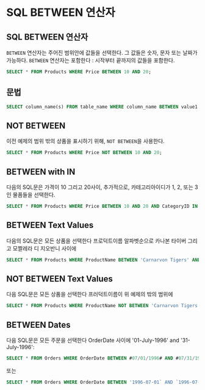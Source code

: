 # SQL BETWEEN 연산자
## SQL BETWEEN 연산자
`BETWEEN` 연산자는 주어진 범위안에 값들을 선택한다. 그 값들은 숫자, 문자 또는 날짜가 가능하다.
`BETWEEN` 연산자는 포함한다 : 시작부터 끝까지의 값들을 포함한다.
```sql
SELECT * FROM Products WHERE Price BETWEEN 10 AND 20;
```
## 문법
```sql
SELECT column_name(s) FROM table_name WHERE column_name BETWEEN value1 AND value2;
```
## NOT BETWEEN
이전 예제의 범위 밖의 상품을 표시하기 위해, `NOT BETWEEN`을 사용한다.
```sql
SELECT * FROM Products WHERE Price NOT BETWEEN 10 AND 20;
```
## BETWEEN with IN
다음의 SQL문은 가격이 10 그리고 20사이, 추가적으로, 카테고리아이디가 1, 2, 또는 3인 물픔들을 선택한다.
```sql
SELECT * FROM Products WHERE Price BETWEEN 10 AND 20 AND CategoryID IN (1, 2, 3);
```

## BETWEEN Text Values
다음의 SQL문은 모든 상품을 선택한다 프로덕트이름 알파벳순으로 카나본 타이버 그리고 모짤레라 디 지오반니 사이에
```sql
SELECT * FROM Products WHERE ProductName BETWEEN 'Carnarvon Tigers' AND 'Mozzarella di Giovanni' ORDER BY ProductName;
```

## NOT BETWEEN Text Values
다음 SQL문은 모든 상품을 선택한다 프러덕트이름이 위 예제의 밖의 범위에
```sql
SELECT * FROM Products WHERE ProductName NOT BETWEEN 'Carnarvon Tigers' AND 'Mozzarella di Giovanni' ORDER BY ProductName;
```

## BETWEEN Dates
다음 SQL문은 모든 주문을 선택한다 OrderDate 사이에 '01-July-1996' and '31-July-1996':
```sql
SELECT * FROM Orders WHERE OrderDate BETWEEN #07/01/1996# AND #07/31/1996#;
```
또는
```sql
SELECT * FROM Orders WHERE OrderDate BETWEEN '1996-07-01` AND `1996-07-31`;
```
